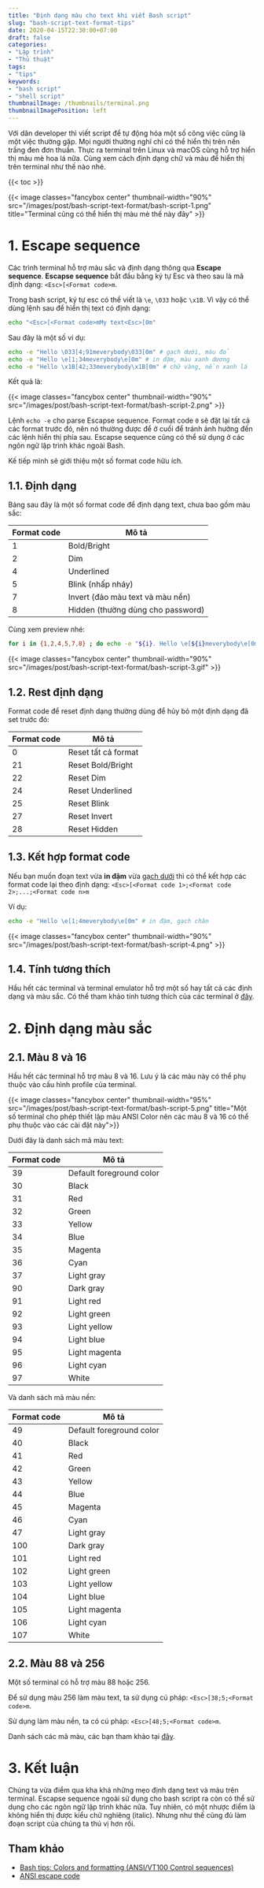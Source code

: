 ```yaml
---
title: "Định dạng màu cho text khi viết Bash script"
slug: "bash-script-text-format-tips"
date: 2020-04-15T22:30:00+07:00
draft: false
categories:
- "Lập trình"
- "Thủ thuật"
tags:
- "tips"
keywords:
- "bash script"
- "shell script"
thumbnailImage: /thumbnails/terminal.png
thumbnailImagePosition: left
---
```


Với dân developer thì viết script để tự động hóa một số công việc cũng là một việc thường gặp. Mọi người thường nghĩ chỉ có thể hiển thị trên nền trắng đen đơn thuần. Thực ra terminal trên Linux và macOS cũng hỗ trợ hiển thị màu mè hoa lá nữa. Cùng xem cách định dạng chữ và màu để hiển thị trên terminal như thế nào nhé.

<!--more-->

{{< toc >}}

{{< image classes="fancybox center" thumbnail-width="90%" src="/images/post/bash-script-text-format/bash-script-1.png" title="Terminal cũng có thể hiển thị màu mè thế này đây" >}}

# 1. Escape sequence

Các trình terminal hỗ trợ màu sắc và định dạng thông qua **Escape sequence**. **Escapse sequence** bắt đầu bằng ký tự Esc và theo sau là mã định dạng: `<Esc>[<Format code>m`.

Trong bash script, ký tự esc có thể viết là `\e`, `\033` hoặc `\x1B`. Vì vậy có thể dùng lệnh sau để hiển thị text có định dạng:

```sh
echo "<Esc>[<Format code>mMy text<Esc>[0m"
```

Sau đây là một số ví dụ:

```sh
echo -e "Hello \033[4;91meverybody\033[0m" # gạch dưới, màu đỏ
echo -e "Hello \e[1;34meverybody\e[0m" # in đậm, màu xanh dương
echo -e "Hello \x1B[42;33meverybody\x1B[0m" # chữ vàng, nền xanh lá
```

Kết quả là:

{{< image classes="fancybox center" thumbnail-width="90%" src="/images/post/bash-script-text-format/bash-script-2.png" >}}


Lệnh `echo -e` cho parse Escapse sequence. Format code `0` sẽ đặt lại tất cả các format trước đó, nên nó thường được để ở cuối để tránh ảnh hưởng đến các lệnh hiển thị phía sau. Escapse sequence cũng có thể sử dụng ở các ngôn ngữ lập trình khác ngoài Bash.

Kế tiếp mình sẽ giới thiệu một số format code hữu ích.

## 1.1. Định dạng

Bảng sau đây là một số format code để định dạng text, chưa bao gồm màu sắc:

|Format code|Mô tả|
|---|---|
|1|Bold/Bright|
|2|Dim|
|4|Underlined|
|5|Blink (nhấp nháy)|
|7|Invert (đảo màu text và màu nền)|
|8|Hidden (thường dùng cho password)|

Cùng xem preview nhé:

```sh
for i in {1,2,4,5,7,8} ; do echo -e "${i}. Hello \e[${i}meverybody\e[0m" ; done ; echo
```

{{< image classes="fancybox center" thumbnail-width="90%" src="/images/post/bash-script-text-format/bash-script-3.gif" >}}


## 1.2. Rest định dạng

Format code để reset định dạng thường dùng để hủy bỏ một định dạng đã set trước đó:

|Format code|Mô tả|
|---|---|
|0|Reset tất cả format|
|21|Reset Bold/Bright|
|22|Reset Dim|
|24|Reset Underlined|
|25|Reset Blink|
|27|Reset Invert|
|28|Reset Hidden|


## 1.3. Kết hợp format code

Nếu bạn muốn đoạn text vừa **in đậm** vừa <u>gạch dưới</u> thì có thể kết hợp các format code lại theo định dạng: `<Esc>[<Format code 1>;<Format code 2>;...;<Format code n>m`

Ví dụ:

```sh
echo -e "Hello \e[1;4meverybody\e[0m" # in đậm, gạch chân
```

{{< image classes="fancybox center" thumbnail-width="90%" src="/images/post/bash-script-text-format/bash-script-4.png" >}}

## 1.4. Tính tương thích

Hầu hết các terminal và terminal emulator hỗ trợ một số hay tất cả các định dạng và màu sắc. Có thể tham khảo tính tương thích của các terminal ở [đây](https://misc.flogisoft.com/bash/tip_colors_and_formatting#terminals_compatibility). 

# 2. Định dạng màu sắc

## 2.1. Màu 8 và 16

Hầu hết các terminal hỗ trợ màu 8 và 16. Lưu ý là các màu này có thể phụ thuộc vào cấu hình profile của terminal.

{{< image classes="fancybox center" thumbnail-width="95%" src="/images/post/bash-script-text-format/bash-script-5.png" title="Một số terminal cho phép thiết lập màu ANSI Color nên các màu 8 và 16 có thể phụ thuộc vào các cài đặt này">}}

Dưới đây là danh sách mã màu text:

|Format code|Mô tả|
|---|---|
|39|Default foreground color|
|30|Black|
|31|Red|
|32|Green|
|33|Yellow|
|34|Blue|
|35|Magenta|
|36|Cyan|
|37|Light gray|
|90|Dark gray|
|91|Light red|
|92|Light green|
|93|Light yellow|
|94|Light blue|
|95|Light magenta|
|96|Light cyan|
|97|White|

Và danh sách mã màu nền:

|Format code|Mô tả|
|---|---|
|49|Default foreground color|
|40|Black|
|41|Red|
|42|Green|
|43|Yellow|
|44|Blue|
|45|Magenta|
|46|Cyan|
|47|Light gray|
|100|Dark gray|
|101|Light red|
|102|Light green|
|103|Light yellow|
|104|Light blue|
|105|Light magenta|
|106|Light cyan|
|107|White|


## 2.2. Màu 88 và 256

Một số terminal có hỗ trợ màu 88 hoặc 256. 

Để sử dụng màu 256 làm màu text, ta sử dụng cú pháp: `<Esc>[38;5;<Format code>m`.

Sử dụng làm màu nền, ta có cú pháp: `<Esc>[48;5;<Format code>m`.

Danh sách các mã màu, các bạn tham khảo tại [đây](https://en.wikipedia.org/wiki/ANSI_escape_code#8-bit).

# 3. Kết luận

Chúng ta vừa điểm qua kha khá những mẹo định dạng text và màu trên terminal. Escapse sequence ngoài sử dụng cho bash script ra còn có thể sử dụng cho các ngôn ngữ lập trình khác nữa. Tuy nhiên, có một nhược điểm là không hiển thị được kiểu chữ nghiêng (italic). Nhưng như thế cũng đủ làm đoạn script của chúng ta thú vị hơn rồi.

## Tham khảo

- [Bash tips: Colors and formatting (ANSI/VT100 Control sequences)](https://misc.flogisoft.com/bash/tip_colors_and_formatting)
- [ANSI escape code](https://en.wikipedia.org/wiki/ANSI_escape_code)